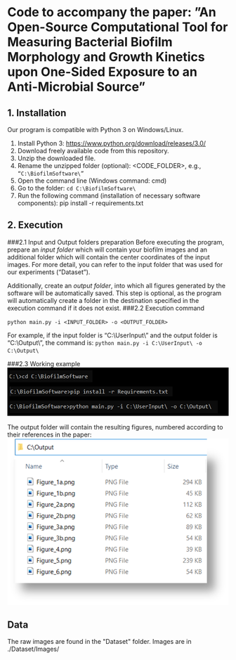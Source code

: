 # Code to accompany the paper: ”An Open-Source Computational Tool for Measuring Bacterial Biofilm Morphology and Growth Kinetics upon One-Sided Exposure to an Anti-Microbial Source” #

## 1. Installation ##
Our program is compatible with Python 3 on Windows/Linux.
1. Install Python 3: https://www.python.org/download/releases/3.0/ 
2. Download freely available code from this repository.
3. Unzip the downloaded file. 
4. Rename the unzipped folder (optional): <CODE_FOLDER>, e.g., `“C:\BiofilmSoftware\”`
5. Open the command line (Windows command: cmd) 
6. Go to the folder: `cd C:\BiofilmSoftware\`
7. Run the following command (installation of necessary software components): pip install -r requirements.txt

## 2. Execution ##
###2.1 Input and Output folders preparation
Before executing the program, prepare an _input folder_ which will contain 
your biofilm images and an additional folder which will contain the 
center coordinates of the input images. For more detail, you can refer 
to the input folder that was used for our experiments (“Dataset”).

Additionally, create an _output folder_, into which all figures
generated by the software will be automatically saved. 
This step is optional, as the program will automatically 
create a folder in the destination specified in the execution 
command if it does not exist.
###2.2 Execution command

`python main.py -i <INPUT_FOLDER> -o <OUTPUT_FOLDER>`

For example, if the input folder is “C:\UserInput\” and the output folder is “C:\Output\”, the command is:
`python main.py -i C:\UserInput\ -o C:\Output\`

###2.3 Working example
![img_15.png](img_15.png)

The output folder will contain the resulting figures, numbered according to their references in the paper:
![img_7.png](img_7.png)


## Data 
The raw images are found in the "Dataset" folder.
Images are in ./Dataset/Images/